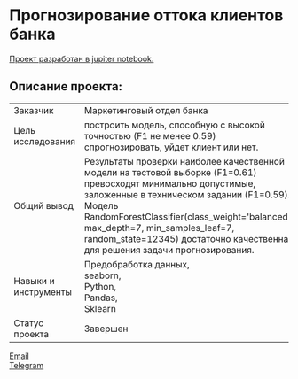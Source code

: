 # Прогнозирование оттока клиентов банка

[Проект разработан в jupiter notebook.](https://github.com/data-analyst-mr/ds_projects/blob/master/Beta_bank.ipynb)<br/>

## Описание проекта:
|   |  |
|---------------|-------------------|
|Заказчик | Маркетинговый отдел банка|
|Цель исследования| построить модель, способную с высокой точностью (F1 не менее 0.59) спрогнозировать, уйдет клиент или нет.|
|Общий вывод|Результаты проверки наиболее качественной модели на тестовой выборке (F1=0.61) превосходят минимально допустимые, заложенные в техническом задании (F1=0.59). Модель RandomForestClassifier(class_weight='balanced', max_depth=7, min_samples_leaf=7, random_state=12345) достаточно качественна для решения задачи прогнозирования.|
|Навыки и инструменты|Предобработка данных,<br/>seaborn,<br/>Python,<br/>Pandas,<br/>Sklearn|
|Статус проекта| Завершен|


[Email](mailto:mikhail-shestakov-2022@bk.ru)<br/>
[Telegram](https://t.me/mshestakov1)

